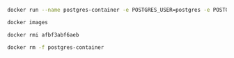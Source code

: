 ```sh
docker run --name postgres-container -e POSTGRES_USER=postgres -e POSTGRES_PASSWORD=postgres -e POSTGRES_DB=templates -p 5432:5432 -d postgres:15-alpine
````

```sh
docker images
````

```sh
docker rmi afbf3abf6aeb
````

```sh
docker rm -f postgres-container
````